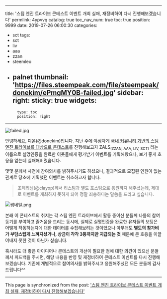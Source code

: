 
---
title: '스팀 엔진 트라이브 콘테스트 이벤트 개최 실패, 재정비하여 다시 진행해보겠습니다'
permlink: 4ypvvq
catalog: true
toc_nav_num: true
toc: true
position: 9999
date: 2019-07-26 06:00:30
categories:
- sct
tags:
- sct
- liv
- aaa
- zzan
- steemleo
- palnet
thumbnail: 'https://files.steempeak.com/file/steempeak/donekim/ePmgMY0B-failed.jpg'
sidebar:
    right:
        sticky: true
widgets:
    -
        type: toc
        position: right
---


![failed.jpg](https://files.steempeak.com/file/steempeak/donekim/ePmgMY0B-failed.jpg)

안녕하세요, 디온(@donekim)입니다. 지난 주에 야심차게 [국내 커뮤니티 기반의 스팀 엔진 트라이브를 대상으로 콘테스트](https://www.steemcoinpan.com/creativecoin/@donekim/zzan-aaa-liv-sct)를 진행해보고자 ZALS<sub>(ZZAN, AAA, LIV, SCT)</sub> 라는 이름으로 실명인증을 완료한 이웃들에게 평가받기 이벤트를 기획해봤으나, 보기 좋게 호응을 얻는데 실패해버렸습니다. 

몇몇 분께서 사전에 참여의사를 밝혀주시기도 하셨으나, 결과적으로 모집된 인원이 없는 관계로 당초에 기획했던 이벤트는 취소하고자 합니다.

> 조제리님(@clayop)께서 리스팀과 별도 포스팅으로 응원까지 해주셨는데, 제대로 이벤트를 개최하지 못하게 되어 정말 죄송하다는 말씀을 드리고 싶습니다.

![썸네일.png](https://files.steempeak.com/file/steempeak/donekim/RhaUxZTj-EC8DB8EB84A4EC9DBC.png)

본래 이 콘테스트의 취지는 각 스팀 엔진 트라이브에서 활동 중이신 분들께 나름의 참여동기를 부여하고 즐거움을 드리는 동시에, 실제로 실명인증을 완료한 유저들의 보팅은 어떻게 작동하는지에 대한 데이터를 수집해보려는 것이었으나 아무래도 **별도의 참가비가 부담스럽게 느껴지셨거나, 상금이 각각 3등까지만 지급되는 것** 때문에 큰 호응을 이끌어내지 못한 것이 아닌가 싶습니다. 

혹시라도 더 좋은 아이디어나 콘테스트의 개선이 필요한 점에 대한 의견이 있으신 분들께서 피드백을 주시면, 해당 내용을 반영 및 재정비하여 콘테스트 이벤트를 다시 진행해보겠습니다. 기존에 개별적으로 참여의사를 밝혀주시고 응원해주셨던 모든 분들께 감사드립니다^^











- - -

This page is synchronized from the post: ['스팀 엔진 트라이브 콘테스트 이벤트 개최 실패, 재정비하여 다시 진행해보겠습니다'](https://steemit.com/@donekim/4ypvvq)
